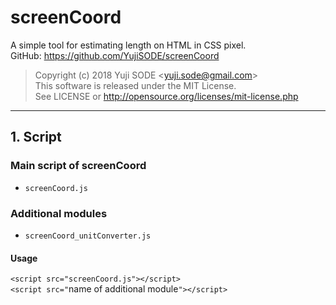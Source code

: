 # screenCoord
A simple tool for estimating length on HTML in CSS pixel.  
GitHub: https://github.com/YujiSODE/screenCoord  
>Copyright (c) 2018 Yuji SODE \<yuji.sode@gmail.com\>  
>This software is released under the MIT License.  
>See LICENSE or http://opensource.org/licenses/mit-license.php
______
## 1. Script
### Main script of screenCoord
- `screenCoord.js`

### Additional modules
- `screenCoord_unitConverter.js`

#### Usage
`<script src="screenCoord.js"></script>`  
`<script src="`name of additional module`"></script>`
